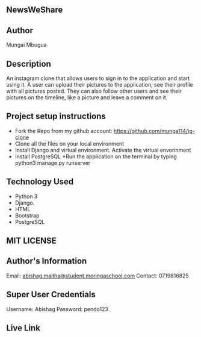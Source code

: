 ## NewsWeShare

## Author
Mungai Mbugua

## Description
An instagram clone that allows users to sign in to the application and start using it. A user can upload their pictures to the application, see their profile with all pictures posted. They can also follow other users and see their pictures on the timeline, like a picture and leave a comment on it.

## Project setup instructions
* Fork the Repo from my github account: https://github.com/munga114/ig-clone
* Clone all the files on your local environment
* Install Django and virtual environment. Activate the virtual envorinment
* Install PostgreSQL
*Run the application on the terminal by typing python3 manage.py runserver

## Technology Used
* Python 3
* Django.
* HTML
* Bootstrap
* PostgreSQL

## MIT LICENSE


## Author's Information
Email: abishag.maitha@student.moringaschool.com
Contact: 0719816825

## Super User Credentials
Username: Abishag
Password: pendo123

## Live Link
